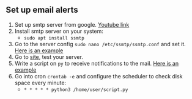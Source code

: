 ## Set up email alerts

1. Set up smtp server from google. [Youtube link](https://www.youtube.com/watch?v=yuOK6D7deTo&list=PLN6IqoJoKq7JryRoZWDvSbgexU-P86clV&index=2)
2. Install smtp server on your system:
    - `sudo apt install ssmtp`
3. Go to the server config `sudo nano /etc/ssmtp/ssmtp.conf` and set it. [Here is an example](https://github.com/exzvor/freedevopsworkspace/tree/main/devops_grades/elementary_grade/take_05/server.yaml)
4. Go to [site](https://www.gmass.co/smtp-test), test your server.
5. Write a script on `py` to receive notifications to the mail. [Here is an example](https://github.com/exzvor/freedevopsworkspace/tree/main/devops_grades/elementary_grade/take_05/script.py)
6. Go into cron `crontab -e` and configure the scheduler to check disk space every minute:
   - `* * * * * python3 /home/user/script.py`